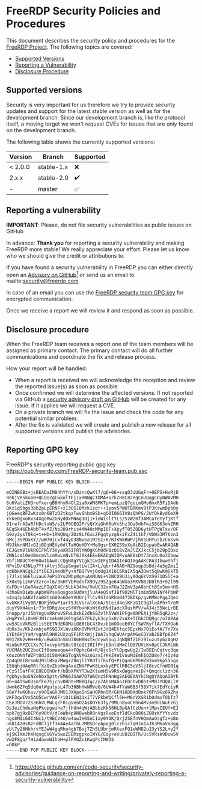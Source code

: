 # FreeRDP Security Policies and Procedures

This document describes the security policy and procedures for the [FreeRDP Project](https://github.com/FreeRDP/FreeRDP).
The following topics are covered:

  * [Supported Versions](#supported-versions)
  * [Reporting a Vulnerability](#reporting-a-vulnerability)
  * [Disclosure Procedure](#disclosure-procedure)


## Supported versions

Security is very important for us therefore we try to provide security updates and support for
the latest stable version as well as for the development branch.
Since our development branch is, like the protocol itself, a moving target we won't request CVEs for issues that are *only* found on the development branch.

The following table shows the currently supported versions:

| Version | Branch       | Supported          | 
| ------- |--------------| ------------------ |
| < 2.0.0 | stable-1.x   | :x:                |
| 2.x.x   | stable-2.0   | :heavy_check_mark: |
| -       | master       | :white_check_mark: |


## Reporting a vulnerability

**IMPORTANT**: Please, do not file security vulnerabilities as public issues on GitHub

In advance: **Thank you** for reporting a security vulnerability and making FreeRDP more stable! We really appreciate your effort.
Please let us know who we should give the credit or attributions to.


If you have found a security vulnerability in FreeRDP you can either directly open an [Advisory on GitHub](https://github.com/FreeRDP/FreeRDP/security/advisories/new)[^1] or send us an email to mailto:security@freerdp.com

In case of an email you can use the [FreeRDP security team GPG key](#reporting-gpg-key) for encrypted communication.

Once we receive a report we will review it and respond as soon as possible.

###


## Disclosure procedure

When the FreeRDP team receives a report one of the team members will be assigned as primary contact.
The primary contact will do all further communications and coordinate the fix and release process. 

How your report will be handled:

* When a report is received we will acknowledge the reception and review the reported issue(s) as soon as possible.
* Once confirmed we will determine the affected versions. If not reported via GitHub a [security advisory draft on GitHub](https://github.com/FreeRDP/FreeRDP/security/advisories) will be created for any issue. If it applies we will request a CVE.
* On a private branch we will fix the issue and check the code for any potential similar problem. 
* After the fix is validated we will create and publish a new release for all supported versions and publish the advisories.

## Reporting GPG key 

FreeRDP's security reporting public gpg key https://pub.freerdp.com/FreeRDP-security-team.pub.asc

```
-----BEGIN PGP PUBLIC KEY BLOCK-----

mQINBGBz+jsBEADaIM94hYfn/xDzncQwXl7/q6+06+ssqO3iUGqFr+0EPS+HxRjD
BeKjVRSkuo0+QLQoZgCwkoltEj1xRWNqCTDMA+oZkZH8L82eqCnUQqgCOyNWAVMH
6u6ValiZH3ruYxergBBHhyR4Ot2ia0xWN8MKTp+emLpzQ7goimGMo0mxR5FiDAdb
QKz1q5bgs3bb2pLpERNF+z13OS10Mzk1zdr++1pov5PWOTBRKmvBtPJKswmDpb0y
jQGeeqBFZwKzx0n6BTzDZtkqzTwvGhbm9Sb+qO0IO66IV8zQhPG/JUfDkByd6mX9
Ykke0gxoRx54XqoRwZGNydOxMN6g3Oj1+ioWisltYLs/SzW20f3AMCoTeYyfjKtf
01refrA3aRfhDctvW5/s2LP0OEG2P/yQYXiGhK6uVxShz3Oa5dhFwiS8G63omZRH
AEqSk46EhAbbT4xfZ/Np209rhis4KW40cMMpI0F+XpyfT05ZQD6ytHTPgWTxv/OF
G9zy2ysT0kq+t+Hb+1RWQUq/2Dz9Lf6xLZPgqtyzg8xiFxZ4i1kf/VDWa3M76zn3
qMcj3SPOxKY//wW70jCxf44yD38NvSa1M2Sz/K/RJKWkRWP/jhV1UHYusbzCmsvm
M9JkknNMJvGIjBDjHEVy6dlTaHQoHDY+Me9gsrEX0ZS9xXgAiB2IupabEwARAQAB
tEJGcmVlUkRQIFNlY3VyaXR5IFRlYW0gKGh0dHBzOi8vZnJlZXJkcC5jb20pIDxz
ZWN1cml0eUBmcmVlcmRwLmNvbT6JAk4EEwEKADgWIQRvuAE0sDt7JnxXu0o3Ibww
YbfjNAUCYHP6OwIbAwULCQgHAgYVCgkICwIEFgIDAQIeAQIXgAAKCRA3IbwwYbfj
NPviD/43NLg7YfjAlvj5GipSmgelLwlIA+L/qbrf4NAB+NZ9oqp3bBdj4e5gZmiI
zd6bkANCqk21YiOE31medUfy+nfBQFVvj0oUg1X16C6RaIX5qA3Dwt5qBwKmDkT5
j7JlxUS6Eluiau67ePiDYu2Wbp0qYuAmNUNL+Y2NCO9UJiy0Oq6YVXS971D5lC+a
SX0x9pizmFV3zro+l6/3kHTVbPednfX99yz9SZge64aWXo3MXVN8JD0lR3+92l99
XsFDc+lGeR4azLFIqXC4Cr5Lbk34Hw/VwUC32xxFUaJ2ZmV3pA8bhCtBSxSmxnHS
H3hoBaD1WpuApbW8Psx6qsgoaSUdWsjluA4eQ5afJBf9O2NlT1mim5MAINY4PbWP
o4zq3p1ABVTzuB8tsGA9o6DeYVUUrj7lCv9STdGRhm0472BDkp/gvKMBoPgg3Qez
kvGKK7iVy8R/BOPjh9wP1art5JLVsralXGHA/5Ceid4ojKFzGIC9g3lnAPh+T/eM
duyY9XH4un1r73r6DRqUoczSfHYbxhKxWt0cRNdIadcXXusMPV/w4J4j55WcLrBE
5nopp/prJ5bYegUvRRrwVSFwLDxkE2dh68Zvlh5VWXIPFge0RPEAijYWR5qR2z+/
VHgPYmliOnWFJN1rzekmWjKFtg5A57FkZyk3cp5x0/2xAX+TIbkCDQRgc/o7ARAA
vw53CoVkMzBlisSEETNdEKQMaiQ8BtbC438v/b1mOOeoE0YCfSW7RyflA/TXHOah
db0s3v/Kk2xmbjeMS9IJXlWviKKnOVMrMZvtJdQ4EKfqc5EpxNx7OiEofA/7n7Xs
1YEt6KjYaM/vgANl9HA2UXzqSFiRhkWjj1WA7vhqCWUArpAMGeCDYab2BBfp6Z4f
W9178N2vHH+Hh/uBwGUDnShU38GH8Nstkdcyw5puiJqNQBfZ1Fz9luzutp6zAgHz
WzobeRPZCCXs7CfxcvpkFS0ctOteQtIRIfP+jbDnldMmClQ87UVcKv0pCCJkMLNk
YUCMAb2UC2boCIf0omeeque4+FOphcO4+R/8jc6cYlQpgwUg2/IwBEEnCqtvo3qu
k6uzONhfWZPtUdJd158MGKGTogXVXGzoGzxIrKkZ4W1VuuMiEmhIQZO8e7/4Iz4a
Zp4qQXI8rsmNJN3lB5a7MWgrZ8mjllYRdfiTEvfQ+PiQqnG6PEHZ82om9kp555gs
15UqhjHAqRRtfXzQvZko0ngAxxZNVFPwK8LnxkyEPClRBC5eV3ljI8cvCfnWD01q
rCzSlSafFHCEUEQOhOrf/bBbXPkYTJw2KlumH5w9R6xQWgqneiD/+Qmqdclzdn36
Pgbhyu6uSNZehbx5ptt/EM66JSAW7Q7W6Qnz5PNnHgEAEQEAAYkCNgQYAQoAIBYh
BG+4ATSwO3smfFe7SjchvDBht+M0BQJgc/o7AhsMAAoJEDchvDBht+M0JYUQALlV
dwmk6ZFq5dq0utWgutysL47b30BhYwNMVe0/6UW4h4TYaW6B3f58X7ik7EdYciyR
68eYfwKGhuv/y90QaGXJMU13XHpoInSaHQRhn5M/GkN16DBXdBok70Fh9Gx89Zhs
VKF3qwIVx5AO5CwrVA6F/iOiUEW31xiT7VFkbW1Cfl5H+M6nVXSR1bOdmxTObTz7
CEeJMOVrZs36hVLMWLqZF0igVebO2AsDOY63fy/9MLn8ynCHhnAMvsm9ULWuFzGj
OsJezChduaHqPkopgwihe7jthUn4qWjABbbzKkS6HLBpGAfCzUun+lMpvIEUf+EJ
bpk7gj9xDEP6y96tV/dCeWb4p8N8webR8nVgsRxoEnfIdCkoB80iZGOzKfYYnvdz
ngs8MIL6dC4Nc1/t9ECV4O/w4uwIH65nC1ay0YOK/O/j2SEfnVHQmAuOsgTz+pBn
u6DIA2HsBzFdOCljtf3m4AeAaTbL7MBSDceApqg0lcrhjclqHJo1aJh3M6aVm3gq
yUt7y26Hkh/vYEJwW4gqRho4gb7BvjTZh5LUbrjmRtexFQ1eWM82u23yYS2L+y2Y
ejSKIKmJhXHqsgCVGYw5woZEEMzgpkoIWYG/Eoy+oVuU02QITh/Uc5VRsA9DuwSV
Vw2F8gu/fHiadawxWIhUH+plFVQZc1KwgPcIMW3S
=O0kP
-----END PGP PUBLIC KEY BLOCK-----
```
[^1]: https://docs.github.com/en/code-security/security-advisories/guidance-on-reporting-and-writing/privately-reporting-a-security-vulnerability
